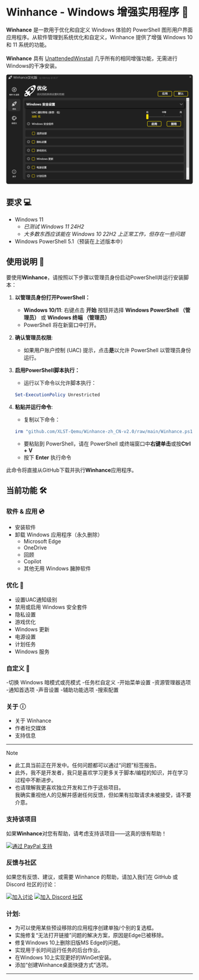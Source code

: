 # Winhance - Windows 增强实用程序 🚀

**Winhance** 是一款用于优化和自定义 Windows 体验的 PowerShell 图形用户界面应用程序。从软件管理到系统优化和自定义，Winhance 提供了增强 Windows 10 和 11 系统的功能。<br><br>**Winhance** 具有 [UnattendedWinstall](https://github.com/memstechtips/UnattendedWinstall) 几乎所有的相同增强功能，无需进行Windows的干净安装。

![image](https://github.com/XLST-Qemu/images/blob/main/Winhance1.png)

## 要求 💻
- Windows 11
  - *已测试 Windows 11 24H2*
  - *大多数东西应该能在 Windows 10 22H2 上正常工作，但存在一些问题*
- Windows PowerShell 5.1（预装在上述版本中）

## 使用说明 📜
要使用**Winhance**，请按照以下步骤以管理员身份启动PowerShell并运行安装脚本：

1. **以管理员身份打开PowerShell：**
   - **Windows 10/11**: 右键点击 **开始** 按钮并选择 **Windows PowerShell （管理员）** 或 **Windows 终端 （管理员）**
   - PowerShell 将在新窗口中打开。

2. **确认管理员权限**: 
   - 如果用户账户控制 (UAC) 提示，点击**是**以允许 PowerShell 以管理员身份运行。

3. **启用PowerShell脚本执行：**
   - 运行以下命令以允许脚本执行：
   ```powershell
   Set-ExecutionPolicy Unrestricted
   ```

4. **粘贴并运行命令**:
   - 复制以下命令：
   ```powershell
   irm "github.com/XLST-Qemu/Winhance-zh_CN-v2.0/raw/main/Winhance.ps1" | iex
   ```
   - 要粘贴到 PowerShell，请在 PowerShell 或终端窗口中**右键单击**或按**Ctrl + V**
   - 按下 **Enter** 执行命令

此命令将直接从GitHub下载并执行**Winhance**应用程序。

## 当前功能 🛠️

### 软件 & 应用 💿
- 安装软件
- 卸载 Windows 应用程序（永久删除）
  - Microsoft Edge
  - OneDrive
  - 回顾
  - Copilot
  - 其他无用 Windows 臃肿软件 

### 优化 🚀
- 设置UAC通知级别
- 禁用或启用 Windows 安全套件
- 隐私设置
- 游戏优化
- Windows 更新
- 电源设置
- 计划任务
- Windows 服务

### 自定义 🎨
-切换 Windows 暗模式或亮模式
-任务栏自定义
-开始菜单设置
-资源管理器选项
-通知首选项
-声音设置
-辅助功能选项
-搜索配置

### 关于 ⓘ
- 关于 Winhance
- 作者社交媒体
- 支持信息
---
> [!NOTE]
- 此工具当前正在开发中。任何问题都可以通过“问题”标签报告。
- 此外，我不是开发者，我只是喜欢学习更多关于脚本/编程的知识，并在学习过程中不断进步。
- 也请理解我更喜欢独立开发和工作于这些项目。<br>我确实重视他人的见解并感谢任何反馈，但如果有拉取请求未被接受，请不要介意。

### 支持该项目

如果**Winhance**对您有帮助，请考虑支持该项目——这真的很有帮助！

[![通过 PayPal 支持](https://img.shields.io/badge/Support-via%20PayPal-FFD700?style=for-the-badge&logo=paypal&logoColor=white)](https://paypal.me/memstech)

### 反馈与社区

如果您有反馈、建议，或需要 Winhance 的帮助，请加入我们在 GitHub 或 Discord 社区的讨论：

[![加入讨论](https://img.shields.io/badge/Join-the%20Discussion-2D9F2D?style=for-the-badge&logo=github&logoColor=white)](https://github.com/memstechtips/Winhance/discussions)
[![加入 Discord 社区](https://img.shields.io/badge/Join-Discord%20Community-5865F2?style=for-the-badge&logo=discord&logoColor=white)](https://www.discord.gg/zWGANV8QAX)

### 计划:
- 为可以使用某些预设移除的应用程序创建单独/个别的复选框。 
- 实施修复“无法打开链接”问题的解决方案，原因是Edge已被移除。 
- 修复Windows 10上删除旧版MS Edge的问题。
- 实现用于长时间运行任务的后台作业。 
- 在Windows 10上实现更好的WinGet安装。
- 添加“创建Winhance桌面快捷方式”选项。
---
